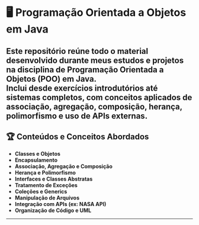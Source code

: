 # 🖥️ Programação Orientada a Objetos em Java

Este repositório reúne todo o material desenvolvido durante meus estudos e projetos na disciplina de **Programação Orientada a Objetos (POO)** em Java.  
Inclui desde exercícios introdutórios até sistemas completos, com conceitos aplicados de **associação, agregação, composição, herança, polimorfismo** e uso de **APIs externas**.
---

## 🏆 Conteúdos e Conceitos Abordados

- **Classes e Objetos**
- **Encapsulamento**
- **Associação, Agregação e Composição**
- **Herança e Polimorfismo**
- **Interfaces e Classes Abstratas**
- **Tratamento de Exceções**
- **Coleções e Generics**
- **Manipulação de Arquivos**
- **Integração com APIs (ex: NASA API)**
- **Organização de Código e UML**

---

